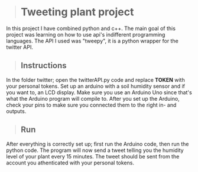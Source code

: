 > # Tweeting plant project

In this project I have combined python and c++.
The main goal of this project was learning on how to use api's indifferent programming languages.
The API I used was "tweepy", it is a python wrapper for the twitter API.

> ## Instructions

In the folder twitter; open the twitterAPI.py code and replace **TOKEN** with your personal tokens.
Set up an arduino with a soil humidity sensor and if you want to, an LCD display. Make sure you use an Arduino Uno since that's what the Arduino program will compile to. After you set up the Arduino, check your pins to make sure you connected them to the right in- and outputs.

> ## Run

After everything is correctly set up; first run the Arduino code, then run the python code.
The program will now send a tweet telling you the humidity level of your plant every 15 minutes.
The tweet should be sent from the account you athenticated with your personal tokens.
